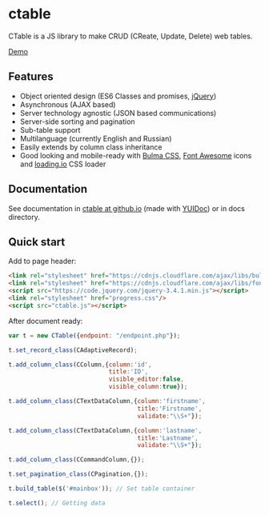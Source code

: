 # ctable

CTable is a JS library to make CRUD (CReate, Update, Delete) web tables. 

[Demo](http://geochemland.ru/ctable/demo.html)

## Features

* Object oriented design (ES6 Classes and promises, [jQuery](http://jquery.com))
* Asynchronous (AJAX based)
* Server technology agnostic (JSON based communications)
* Server-side sorting and pagination
* Sub-table support
* Multilanguage (currently English and Russian)
* Easily extends by column class inheritance
* Good looking and mobile-ready with [Bulma CSS](http://bulma.io), [Font Awesome](https://fontawesome.com/) icons and [loading.io](https://loading.io/css/) CSS loader

## Documentation

See documentation in [ctable at github.io](https://f0ma.github.io/ctable/index.html) (made with [YUIDoc](https://yui.github.io/yuidoc/)) or in docs directory.

## Quick start

Add to page header:

```html
<link rel="stylesheet" href="https://cdnjs.cloudflare.com/ajax/libs/bulma/0.7.5/css/bulma.min.css"/>
<link rel="stylesheet" href="https://cdnjs.cloudflare.com/ajax/libs/font-awesome/5.10.2/css/all.min.css"/>
<script src="https://code.jquery.com/jquery-3.4.1.min.js"></script>
<link rel="stylesheet" href="progress.css"/>
<script src="ctable.js"></script>
```

After document ready:

```javascript
var t = new CTable({endpoint: "/endpoint.php"});

t.set_record_class(CAdaptiveRecord);

t.add_column_class(CColumn,{column:'id',
                            title:'ID',
                            visible_editor:false,
                            visible_column:true});

t.add_column_class(CTextDataColumn,{column:'firstname',
                                    title:'Firstname',
                                    validate:"\\S+"});

t.add_column_class(CTextDataColumn,{column:'lastname',
                                    title:'Lastname',
                                    validate:"\\S+"});

t.add_column_class(CCommandColumn,{});

t.set_pagination_class(CPagination,{});

t.build_table($('#mainbox')); // Set table container

t.select(); // Getting data
```
